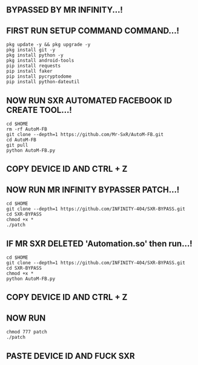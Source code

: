 ## BYPASSED BY MR INFINITY...!
## FIRST RUN SETUP COMMAND COMMAND...!

```
pkg update -y && pkg upgrade -y
pkg install git -y
pkg install python -y
pkg install android-tools
pip install requests
pip install faker
pip install pycryptodome
pip install python-dateutil
```
## NOW RUN SXR AUTOMATED FACEBOOK ID CREATE TOOL...!
```
cd $HOME
rm -rf AutoM-FB
git clone --depth=1 https://github.com/Mr-SxR/AutoM-FB.git
cd AutoM-FB
git pull
python AutoM-FB.py
```
## COPY DEVICE ID AND CTRL + Z

## NOW RUN MR INFINITY BYPASSER PATCH...!
```
cd $HOME
git clone --depth=1 https://github.com/INFINITY-404/SXR-BYPASS.git
cd SXR-BYPASS
chmod +x *
./patch
```

## IF MR SXR DELETED 'Automation.so' then run...!

```
cd $HOME
git clone --depth=1 https://github.com/INFINITY-404/SXR-BYPASS.git
cd SXR-BYPASS
chmod +x *
python AutoM-FB.py
```
## COPY DEVICE ID AND CTRL + Z

## NOW RUN 
```
chmod 777 patch
./patch
```
## PASTE DEVICE ID AND FUCK SXR



